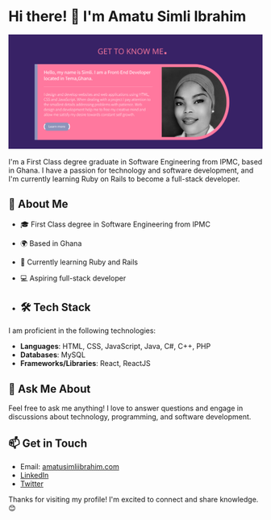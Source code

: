 # Hi there! 👋 I'm Amatu Simli Ibrahim

![# simli_amatu](https://github.com/simliamatu/simli_amatu/blob/main/Simli%20readme/simli.png?raw=true)

I'm a First Class degree graduate in Software Engineering from IPMC, based in Ghana. I have a passion for technology and software development, and I'm currently learning Ruby on Rails to become a full-stack developer.

## 🚀 About Me
- 🎓 First Class degree in Software Engineering from IPMC
- 🌍 Based in Ghana
- 🌱 Currently learning Ruby and Rails
- 💻 Aspiring full-stack developer

- ## 🛠️ Tech Stack
I am proficient in the following technologies:
- **Languages**: HTML, CSS, JavaScript, Java, C#, C++, PHP
- **Databases**: MySQL
- **Frameworks/Libraries**: React, ReactJS

## 💬 Ask Me About
Feel free to ask me anything! I love to answer questions and engage in discussions about technology, programming, and software development.

## 📫 Get in Touch
- Email: [amatusimliibrahim.com](mailto:amatusimliibrahim.com)
- [LinkedIn](https://www.linkedin.com/in/amatu-simli-ibrahim-7250a433a/) 
- [Twitter](https://twitter.com/simli_lovee)

Thanks for visiting my profile! I'm excited to connect and share knowledge. 😊
